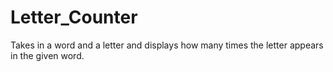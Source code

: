 # Letter_Counter
Takes in a word and a letter and displays how many times the letter appears in the given word.
